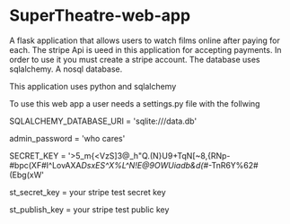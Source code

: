 # SuperTheatre-web-app
A flask application that allows users to watch films online after paying for each.
The stripe Api is ueed in this application for accepting payments. In order to use it you must create a stripe account.
The database uses sqlalchemy. A nosql database.

This application uses python and sqlalchemy

To use this web app a user needs a settings.py file with the follwing

SQLALCHEMY_DATABASE_URI = 'sqlite:///data.db'

admin_password = 'who cares'

SECRET_KEY = '>5_m{<VzS]3@_h"Q.(N}U9+TqN[~8,{RNp-#bpc(XF#I^LovAXA*DsxES^X%L^N!E@9OWUiadb&d(*#-TnR6Y%62#(Ebg(xW'

st_secret_key = your stripe test secret key

st_publish_key = your stripe test public key

